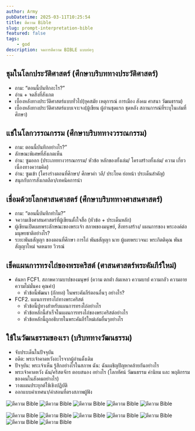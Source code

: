 ```yaml
---
author: Army
pubDatetime: 2025-03-11T10:25:54
title: ตีความ Bible
slug: prompt-interpretation-bible
featured: false
tags:
    - god
description: จดการตีความ BIBLE แบบย่อๆ
---
```


## ชุมในโลกประวัติศาสตร์ (ศึกษาบริบททางประวัติศาสตร์)

- ถาม: “ตอนนี้บันทึกอะไร?”
- อ่าน + จดสิ่งที่สังเกต
- เบื้องหลังทางประวัติศาสตร์แบบทั่วไป(ยุคสมัย เหตุการณ์ การเมือง สังคม ศาสนา วัฒนธรรม)
- เบื้องหลังทางประวัติศาสตร์แบบเจาะจง(ผู้เขียน ผู้อ่านชุดแรก ชุดหลัง สถานการณ์ที่ระบุในเล่มที่ศึกษา)

## แช่ในโลกวรรณกรรม (ศึกษาบริบททางวรรณกรรม)

- ถาม: ตอนนี้บันทึกอย่างไร?”
- ลักษณะพิเศษที่สังเกตเห็น
- อ่าน: ซูมออก (ประเภททางวรรณกรรม/ หัวข้อ หลักของทั้งเล่ม/ โครงสร้างทั้งเล่ม/ ความ เกี่ยวเนื่องทางความคิด)
- อ่าน: ซูมเข้า (โครงร่างตอนที่ศึกษา/ ศึกษาคํา วลี/ ประโยค ย่อหน้า ประเด็นสําคัญ)
- สนุกกับการสังเกตลีลา/เทคนิคการนํา

## เชื่อมด้วยโลกศาสนศาสตร์ (ศึกษาบริบททางศาสนศาสตร์)

- ถาม: “ตอนนี้บันทึกทําไม?”
- จความเชิงศาสนศาสตร์ที่ผู้เขียนตั้งใจสื่อ (หัวข้อ + ประเด็นหลัก)
- ผู้เขียนเปิดเผยพระลักษณะของพระเจ้า สภาพของมนุษย์, สิ่งทรงสร้าง/ แผนการของ พระองค์ต่อมนุษยชาติอย่างไร?
- ระยะพันธสัญญา ของตอนที่ศึกษา การไถ่ พันธสัญญา นาย ผู้เผยพระวจนะ พระกิตติคุณ พันธสัญญาใหม่ จดหมาย วิวรณ์

## เช็คแผนการทรงไถ่ของพระคริสต์ (ศาสนศาสตร์พระคัมภีร์ใหม่)

- ค้นหา FCF1. สภาพความบาปของมนุษย์ (ความ ตกต่ํา ล้มเหลว ความบาป ความกลัว ความอาย ความไม่มั่นคง คุณค่า)
    - หัวข้อนี้พัฒนา (ถักทอ) ในพระคัมภีร์ตอนอื่นๆ อย่างไร?
- FCF2. แผนการทรงไถ่ทางพระคริสต์
    - หัวข้อนี้ปูทางสําหรับแผนการทรงไถ่อย่างไร
    - หัวข้อหลักนี้สําเร็จในแผนการทรงไถ่ของพระคริสต์อย่างไร
    - หัวข้อหลักนี้ถูกอธิบายในพระคัมภีร์ใหม่เล่มอื่นๆอย่างไร

## ใช้ในวัฒนธรรมของเรา (บริบททางวัฒนธรรม)

- จับประเด็นในปัจจุบัน
- อดีต: พระเจ้าคาดหวังอะไรจากผู้อ่านดั้งเดิม
- ปัจจุบัน: พระเจ้าเห็น รู้สึกอย่างไรในสภาพ
  ฉัน: ฉันเผชิญปัญหาคล้ายกันอย่างไร
- พระเจ้าคาดหวัง ฉัน/คริสตจักร ตอบสนอง อย่างไร (โลกทัศน์ วัฒนธรรม ค่านิยม และ พฤติกรรมของคนในสังคมอย่างไร)
- วางแผนประยุกต์ใช้เชิงปฏิบัติ
- ออกแบบค่าเทศนา/ค่าสอนที่ตรงสภาพผู้ฟัง

![ ตีความ Bible](/assets/promtInterpertationBible/image.png)
![ ตีความ Bible](/assets/promtInterpertationBible/Screenshot_6.png)
![ ตีความ Bible](/assets/promtInterpertationBible/Screenshot_7.png)
![ ตีความ Bible](/assets/promtInterpertationBible/Screenshot_8.png)
![ ตีความ Bible](/assets/promtInterpertationBible/Screenshot_9.png)

![ ตีความ Bible](/assets/promtInterpertationBible/Screenshot_41.png)
![ ตีความ Bible](/assets/promtInterpertationBible/Screenshot_42.png)
![ ตีความ Bible](/assets/promtInterpertationBible/Screenshot_43.png)
![ ตีความ Bible](/assets/promtInterpertationBible/Screenshot_44.png)
![ ตีความ Bible](/assets/promtInterpertationBible/Screenshot_45.png)
![ ตีความ Bible](/assets/promtInterpertationBible/Screenshot_46.png)
![ ตีความ Bible](/assets/promtInterpertationBible/Screenshot_47.png)
